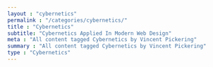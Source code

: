 ```yaml
---
layout : "cybernetics"
permalink : "/categories/cybernetics/"
title : "Cybernetics"
subtitle: "Cybernetics Applied In Modern Web Design"
meta : "All content tagged Cybernetics by Vincent Pickering"
summary : "All content tagged Cybernetics by Vincent Pickering"
type : "Cybernetics"
---
```

